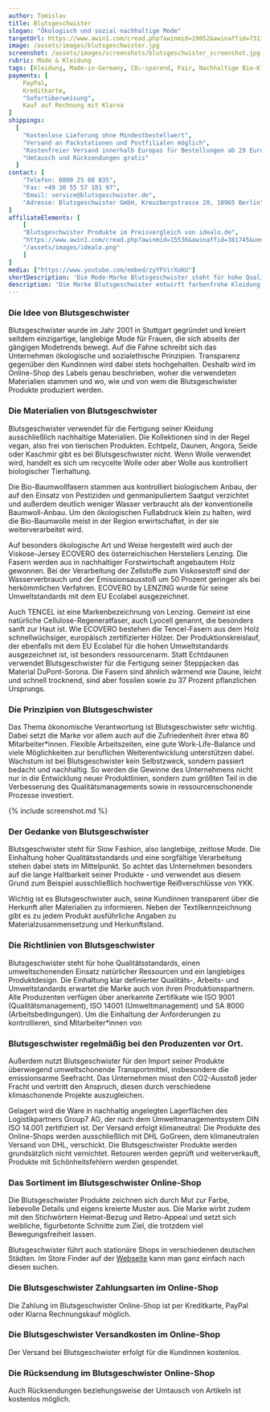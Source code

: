 ```yaml
---
author: Tomislav
title: Blutsgeschwister
slogan: "Ökologisch und sozial nachhaltige Mode"
targetUrl: https://www.awin1.com/cread.php?awinmid=19052&awinaffid=731132
image: /assets/images/blutsgeschwister.jpg
screenshot: /assets/images/screenshots/blutsgeschwister_screenshot.jpg
rubric: Mode & Kleidung
tags: [Kleidung, Made-in-Germany, CO₂-sparend, Fair, Nachhaltige Bio-Kleidung, Damen, Herren, Mode, Fashion, Vegan]
payments: [
    PayPal,
    Kreditkarte,
    "Sofortüberweisung",
    Kauf auf Rechnung mit Klarna
]
shippings:
  [
    "Kostenlose Lieferung ohne Mindestbestellwert",
    "Versand an Packstationen und Postfilialen möglich",
    "Kostenfreier Versand innerhalb Europas für Bestellungen ab 29 Euro",
    "Umtausch und Rücksendungen gratis"
  ]
contact: [
    "Telefon: 0800 25 88 835", 
    "Fax: +49 30 55 57 181 97",
    "Email: service@blutsgeschwister.de",
    "Adresse: Blutsgeschwister GmbH, Kreuzbergstrasse 28, 10965 Berlin"
]
affiliateElements: [
    [
    "Blutsgeschwister Produkte im Preisvergleich von idealo.de", 
    "https://www.awin1.com/cread.php?awinmid=15536&awinaffid=381745&ued=https%3A%2F%2Fwww.idealo.de%2Fpreisvergleich%2FMainSearchProductCategory.html%3Fq%3Dblutsgeschwister", 
    "/assets/images/idealo.png"
    ]
]
media: ["https://www.youtube.com/embed/zyYFVirXoKU"]
shortDescription: 'Die Mode-Marke Blutsgeschwister steht für hohe Qualitätsstandards, einen umweltschonenden Einsatz natürlicher Ressourcen und ein langlebiges Produktdesign'
description: 'Die Marke Blutsgeschwister entwirft farbenfrohe Kleidung in ausgefallenen Schnitten und setzt dabei auf die ökologisch und sozial nachhaltige Produktion seiner Kleidungsstücke. Inzwischen findet man den Hauptsitz des Unternehmens in Berlin Kreuzberg. Dort arbeiten etwa 30 Mitarbeiter*innen an der Weiterentwicklung der Marke.'
---
```


### Die Idee von Blutsgeschwister

Blutsgeschwister wurde im Jahr 2001 in Stuttgart gegründet und kreiert seitdem einzigartige, langlebige Mode für Frauen, die sich abseits der gängigen Modetrends bewegt. Auf die Fahne schreibt sich das Unternehmen ökologische und sozialethische Prinzipien. Transparenz gegenüber den Kundinnen wird dabei stets hochgehalten. Deshalb wird im Online-Shop des Labels genau beschrieben, woher die verwendeten Materialien stammen und wo, wie und von wem die Blutsgeschwister Produkte produziert werden.

### Die Materialien von Blutsgeschwister

Blutsgeschwister verwendet für die Fertigung seiner Kleidung ausschließlich nachhaltige Materialien. Die Kollektionen sind in der Regel vegan, also frei von tierischen Produkten. Echtpelz, Daunen, Angora, Seide oder Kaschmir gibt es bei Blutsgeschwister nicht. Wenn Wolle verwendet wird, handelt es sich um recycelte Wolle oder aber Wolle aus kontrolliert biologischer Tierhaltung.

Die Bio-Baumwollfasern stammen aus kontrolliert biologischem Anbau, der auf den Einsatz von Pestiziden und genmanipuliertem Saatgut verzichtet und außerdem deutlich weniger Wasser verbraucht als der konventionelle Baumwoll-Anbau. Um den ökologischen Fußabdruck klein zu halten, wird die Bio-Baumwolle meist in der Region erwirtschaftet, in der sie weiterverarbeitet wird.

Auf besonders ökologische Art und Weise hergestellt wird auch der Viskose-Jersey ECOVERO des österreichischen Herstellers Lenzing. Die Fasern werden aus in nachhaltiger Forstwirtschaft angebautem Holz gewonnen. Bei der Verarbeitung der Zellstoffe zum Viskosestoff sind der Wasserverbrauch und der Emissionsausstoß um 50 Prozent geringer als bei herkömmlichen Verfahren. ECOVERO by LENZING wurde für seine Umweltstandards mit dem EU Ecolabel ausgezeichnet.

Auch TENCEL ist eine Markenbezeichnung von Lenzing. Gemeint ist eine natürliche Cellulose-Regeneratfaser, auch Lyocell genannt, die besonders sanft zur Haut ist. Wie ECOVERO bestehen die Tencel-Fasern aus dem Holz schnellwüchsiger, europäisch zertifizierter Hölzer. Der Produktionskreislauf, der ebenfalls mit dem EU Ecolabel für die hohen Umweltstandards ausgezeichnet ist, ist besonders ressourcenarm.
Statt Echtdaunen verwendet Blutsgeschwister für die Fertigung seiner Steppjacken das Material DuPont-Sorona. Die Fasern sind ähnlich wärmend wie Daune, leicht und schnell trocknend, sind aber fossilen sowie zu 37 Prozent pflanzlichen Ursprungs.

### Die Prinzipien von Blutsgeschwister

Das Thema ökonomische Verantwortung ist Blutsgeschwister sehr wichtig. Dabei setzt die Marke vor allem auch auf die Zufriedenheit ihrer etwa 80 Mitarbeiter*innen. Flexible Arbeitszeiten, eine gute Work-Life-Balance und viele Möglichkeiten zur beruflichen Weiterentwicklung unterstützen dabei.
Wachstum ist bei Blutsgeschwister kein Selbstzweck, sondern passiert bedacht und nachhaltig. So werden die Gewinne des Unternehmens nicht nur in die Entwicklung neuer Produktlinien, sondern zum größten Teil in die Verbesserung des Qualitätsmanagements sowie in ressourcenschonende Prozesse investiert.

{% include screenshot.md %}

### Der Gedanke von Blutsgeschwister

Blutsgeschwister steht für Slow Fashion, also langlebige, zeitlose Mode. Die Einhaltung hoher Qualitätsstandards und eine sorgfältige Verarbeitung stehen dabei stets im Mittelpunkt. So achtet das Unternehmen besonders auf die lange Haltbarkeit seiner Produkte - und verwendet aus diesem Grund zum Beispiel ausschließlich hochwertige Reißverschlüsse von YKK.

Wichtig ist es Blutsgeschwister auch, seine Kundinnen transparent über die Herkunft aller Materialien zu informieren. Neben der Textilkennzeichnung gibt es zu jedem Produkt ausführliche Angaben zu Materialzusammensetzung und Herkunftsland.

### Die Richtlinien von Blutsgeschwister

Blutsgeschwister steht für hohe Qualitätsstandards, einen umweltschonenden Einsatz natürlicher Ressourcen und ein langlebiges Produktdesign. Die Einhaltung klar definierter Qualitäts-, Arbeits- und Umweltstandards erwartet die Marke auch von ihren Produktionspartnern. Alle Produzenten verfügen über anerkannte Zertifikate wie ISO 9001 (Qualitätsmanagement), ISO 14001 (Umweltmanagement) und SA 8000 (Arbeitsbedingungen). Um die Einhaltung der Anforderungen zu kontrollieren, sind Mitarbeiter*innen von 

### Blutsgeschwister regelmäßig bei den Produzenten vor Ort.

Außerdem nutzt Blutsgeschwister für den Import seiner Produkte überwiegend umweltschonende Transportmittel, insbesondere die emissionsarme Seefracht. Das Unternehmen misst den CO2-Ausstoß jeder Fracht und vertritt den Anspruch, diesen durch verschiedene klimaschonende Projekte auszugleichen.

Gelagert wird die Ware in nachhaltig angelegten Lagerflächen des Logistikpartners Group7 AG, der nach dem Umweltmanagementsystem DIN ISO 14.001 zertifiziert ist. Der Versand erfolgt klimaneutral: Die Produkte des Online-Shops werden ausschließlich mit DHL GoGreen, dem klimaneutralen Versand von DHL, verschickt. 
Die Blutsgeschwister Produkte werden grundsätzlich nicht vernichtet. Retouren werden geprüft und weiterverkauft, Produkte mit Schönheitsfehlern werden gespendet.

### Das Sortiment im Blutsgeschwister Online-Shop
Die Blutsgeschwister Produkte zeichnen sich durch Mut zur Farbe, liebevolle Details und eigens kreierte Muster aus. Die Marke wirbt zudem mit den Stichwörtern Heimat-Bezug und Retro-Appeal und setzt sich weibliche, figurbetonte Schnitte zum Ziel, die trotzdem viel Bewegungsfreiheit lassen.

Blutsgeschwister führt auch stationäre Shops in verschiedenen deutschen Städten. Im Store Finder auf der [Webseite](https://www.blutsgeschwister.de/de/suche/shop) kann man ganz einfach nach diesen suchen.

### Die Blutsgeschwister Zahlungsarten im Online-Shop

Die Zahlung im Blutsgeschwister Online-Shop ist per Kreditkarte, PayPal oder Klarna Rechnungskauf möglich.

### Die Blutsgeschwister Versandkosten im Online-Shop

Der Versand bei Blutsgeschwister erfolgt für die Kundinnen kostenlos.

### Die Rücksendung im Blutsgeschwister Online-Shop

Auch Rücksendungen beziehungsweise der Umtausch von Artikeln ist kostenlos möglich.

